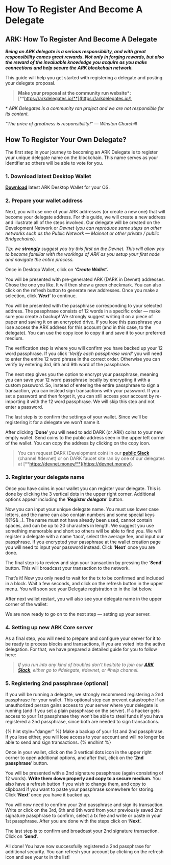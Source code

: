 # How To Register And Become A Delegate

## ARK: How To Register And Become A Delegate

_**Being an ARK delegate is a serious responsibility, and with great responsibility comes great rewards. Not only in forging rewards, but also the reward of the invaluable knowledge you acquire as you make connections and help secure the ARK blockchain network.**_

This guide will help you get started with registering a delegate and posting your delegate proposal.

> **Make your proposal at the community run website\*:** [**https://arkdelegates.io/**](https://arkdelegates.io/)

_\* ARK Delegates is a community ran project and we are not responsible for its content._

_“The price of greatness is responsibility!” — Winston Churchill_

## How To Register Your Own Delegate? <a id="3b08"></a>

The first step in your journey to becoming an ARK Delegate is to register your unique delegate name on the blockchain. This name serves as your identifier so others will be able to vote for you.

### 1. Download latest Desktop Wallet <a id="1a5a"></a>

[**Download**](https://wallet.ark.io/) latest ARK Desktop Wallet for your OS.

### 2. Prepare your wallet address <a id="dd70"></a>

Next, you will use one of your ARK addresses \(or create a new one\) that will become your delegate address. For this guide, we will create a new address and illustrate all of the steps involved. Our delegate will be created on the Development Network or _Devnet_ \(_you can reproduce same steps on other networks such as the Public Network — Mainnet or other private / public Bridgechains_\).

_Tip: we_ _**strongly**_ _suggest you try this first on the Devnet. This will allow you to become familiar with the workings of ARK as you setup your first node and navigate the entire process._

Once in Desktop Wallet, click on _**‘Create Wallet’.**_

You will be presented with pre-generated ARK \(DARK in Devnet\) addresses. Chose the one you like. It will then show a green checkmark. You can also click on the refresh button to generate new addresses. Once you make a selection, click ‘_**Next**_’ to continue.

You will be presented with the passphrase corresponding to your selected address. The passphrase consists of 12 words in a specific order — make sure you create a backup! We strongly suggest writing it on a piece of paper and saving it on an encrypted drive. If you lose this passphrase you lose access the ARK address for this account \(and in this case, to the delegate\). You can use the copy icon to copy it and save it to your preferred medium.

The verification step is where you will confirm you have backed up your 12 word passphrase. If you click ‘_Verify each passphrase word’_ you will need to enter the entire 12 word phrase in the correct order. Otherwise you can verify by entering 3rd, 6th and 9th word of the passphrase.

The next step gives you the option to encrypt your passphrase, meaning you can save your 12 word passphrase locally by encrypting it with a custom password. So, instead of entering the entire passphrase to sign a transaction, you can instead sign transactions with your password. If you set a password and then forget it, you can still access your account by re-importing it with the 12 word passphrase. We will skip this step and not enter a password.

The last step is to confirm the settings of your wallet. Since we’ll be registering it for a delegate we won’t name it.

After clicking ‘**Done**’ you will need to add DARK \(or ARK\) coins to your new empty wallet. Send coins to the public address seen in the upper left corner of the wallet. You can copy the address by clicking on the copy icon.

> You can request DARK \(Development coin\) in our [**public Slack**](https://ark.io/slack) \(channel \#devnet\) or on DARK faucet site ran by one of our delegates at [**https://devnet.money/**](https://devnet.money/).

### 3. Register your delegate name <a id="a7d5"></a>

Once you have coins in your wallet you can register your delegate. This is done by clicking the 3 vertical dots in the upper right corner. Additional options appear including the ‘_**Register delegate**_’ button.

Now you can input your unique delegate name. You must use lower case letters, and the name can also contain numbers and some special keys \[!@$&\_.\]. The name must not have already been used, cannot contain spaces, and can be up to 20 characters in length. We suggest you use something memorable and short so others will be able to find you. We will register a delegate with a name ‘taco’, select the average fee, and input our passphrase. If you encrypted your passphrase at the wallet creation page you will need to input your password instead. Click ‘**Next**’ once you are done.

The final step is to review and sign your transaction by pressing the ‘**Send**’ button. This will broadcast your transaction to the network.

That’s it! Now you only need to wait for the tx to be confirmed and included in a block. Wait a few seconds, and click on the refresh button in the upper menu. You will soon see your Delegate registration tx in the list below.

After next wallet restart, you will also see your delegate name in the upper corner of the wallet:

We are now ready to go on to the next step — setting up your server.

### 4. Setting up new ARK Core server <a id="3ee7"></a>

As a final step, you will need to prepare and configure your server for it to be ready to process blocks and transactions, if you are voted into the active delegation. For that, we have prepared a detailed guide for you to follow here:

> _If you run into any kind of troubles don’t hesitate to join our_ [_**ARK Slack**_](https://ark.io/slack)_, either go to \#delegate, \#devnet, or \#help channel._

### 5. Registering 2nd passphrase \(optional\) <a id="f43e"></a>

If you will be running a delegate, we strongly recommend registering a 2nd passphrase for your wallet. This optional step can prevent catastrophe if an unauthorized person gains access to your server where your delegate is running \(and if you set a plain passphrase on the server\). If a hacker gets access to your 1st passphrase they won’t be able to steal funds if you have registered a 2nd passphrase, since both are needed to sign transactions.

{% hint style="danger" %}
Make a backup of your 1st and 2nd passphrase. If you lose either, you will lose access to your account and will no longer be able to send and sign transactions.
{% endhint %}

Once in your wallet, click on the 3 vertical dots icon in the upper right corner to open additional options, and after that, click on the ‘**2nd passphrase**’ button.

You will be presented with a 2nd signature passphrase \(again consisting of 12 words\). **Write them down properly and copy to a secure medium.** You also have a refresh button if you wish to change them, and copy to clipboard if you want to paste your passphrase somewhere for storing. Click ‘**Next**’ once you have it backed up.

You will now need to confirm your 2nd passphrase and sign its transaction. Write or click on the 3rd, 6th and 9th word from your previously saved 2nd signature passphrase to confirm, select a tx fee and write or paste in your 1st passphrase. After you are done with the steps click on ‘**Next**’.

The last step is to confirm and broadcast your 2nd signature transaction. Click on ‘**Send**’.

All done! You have now successfully registered a 2nd passphrase for additional security. You can refresh your account by clicking on the refresh icon and see your tx in the list!

